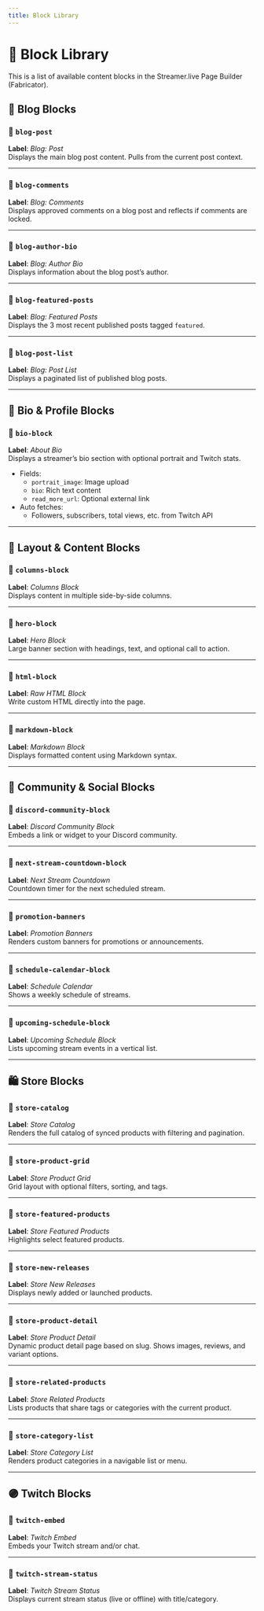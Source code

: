 ```yaml
---
title: Block Library
---
```


# 🧱 Block Library

This is a list of available content blocks in the Streamer.live Page Builder (Fabricator).

## 📝 Blog Blocks

### 🧾 `blog-post`

**Label**: _Blog: Post_  
Displays the main blog post content. Pulls from the current post context.

---

### 🧾 `blog-comments`

**Label**: _Blog: Comments_  
Displays approved comments on a blog post and reflects if comments are locked.

---

### 🧾 `blog-author-bio`

**Label**: _Blog: Author Bio_  
Displays information about the blog post’s author.

---

### 🧾 `blog-featured-posts`

**Label**: _Blog: Featured Posts_  
Displays the 3 most recent published posts tagged `featured`.

---

### 🧾 `blog-post-list`

**Label**: _Blog: Post List_  
Displays a paginated list of published blog posts.

---

## 🧑 Bio & Profile Blocks

### 🧾 `bio-block`

**Label**: _About Bio_  
Displays a streamer’s bio section with optional portrait and Twitch stats.

- Fields:
    - `portrait_image`: Image upload
    - `bio`: Rich text content
    - `read_more_url`: Optional external link
- Auto fetches:
    - Followers, subscribers, total views, etc. from Twitch API

---

## 🧱 Layout & Content Blocks

### 🧾 `columns-block`

**Label**: _Columns Block_  
Displays content in multiple side-by-side columns.

---

### 🧾 `hero-block`

**Label**: _Hero Block_  
Large banner section with headings, text, and optional call to action.

---

### 🧾 `html-block`

**Label**: _Raw HTML Block_  
Write custom HTML directly into the page.

---

### 🧾 `markdown-block`

**Label**: _Markdown Block_  
Displays formatted content using Markdown syntax.

---

## 💬 Community & Social Blocks

### 🧾 `discord-community-block`

**Label**: _Discord Community Block_  
Embeds a link or widget to your Discord community.

---

### 🧾 `next-stream-countdown-block`

**Label**: _Next Stream Countdown_  
Countdown timer for the next scheduled stream.

---

### 🧾 `promotion-banners`

**Label**: _Promotion Banners_  
Renders custom banners for promotions or announcements.

---

### 🧾 `schedule-calendar-block`

**Label**: _Schedule Calendar_  
Shows a weekly schedule of streams.

---

### 🧾 `upcoming-schedule-block`

**Label**: _Upcoming Schedule Block_  
Lists upcoming stream events in a vertical list.

---

## 🛍️ Store Blocks

### 🧾 `store-catalog`

**Label**: _Store Catalog_  
Renders the full catalog of synced products with filtering and pagination.

---

### 🧾 `store-product-grid`

**Label**: _Store Product Grid_  
Grid layout with optional filters, sorting, and tags.

---

### 🧾 `store-featured-products`

**Label**: _Store Featured Products_  
Highlights select featured products.

---

### 🧾 `store-new-releases`

**Label**: _Store New Releases_  
Displays newly added or launched products.

---

### 🧾 `store-product-detail`

**Label**: _Store Product Detail_  
Dynamic product detail page based on slug. Shows images, reviews, and variant options.

---

### 🧾 `store-related-products`

**Label**: _Store Related Products_  
Lists products that share tags or categories with the current product.

---

### 🧾 `store-category-list`

**Label**: _Store Category List_  
Renders product categories in a navigable list or menu.

---

## 🟣 Twitch Blocks

### 🧾 `twitch-embed`

**Label**: _Twitch Embed_  
Embeds your Twitch stream and/or chat.

---

### 🧾 `twitch-stream-status`

**Label**: _Twitch Stream Status_  
Displays current stream status (live or offline) with title/category.
